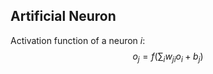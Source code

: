 ## Artificial Neuron

Activation function of a neuron $i$:
$$
o_j = f(\sum_i w_{ji}o_i+b_j)
$$


## 